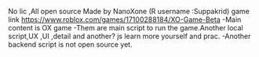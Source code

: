 No lic 
,All open source
Made by NanoXone (R username :Suppakrid)
game link https://www.roblox.com/games/17100288184/XO-Game-Beta
-Main content is OX game
-Them are main script to run the game.Another local script,UX ,UI ,detail and another? js learn more yourself and prac.
-Another backend script is not open source yet.

